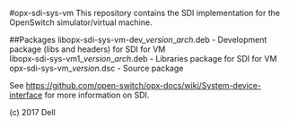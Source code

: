 #opx-sdi-sys-vm
This repository contains the SDI implementation for the OpenSwitch simulator/virtual machine.  
  
##Packages
libopx-sdi-sys-vm-dev\_*version*\_*arch*.deb - Development package (libs and headers) for SDI for VM  
libopx-sdi-sys-vm1\_*version*\_*arch*.deb  - Libraries package for SDI for VM  
opx-sdi-sys-vm\_*version*.dsc - Source package  
  
See https://github.com/open-switch/opx-docs/wiki/System-device-interface for more information on SDI.  
  
(c) 2017 Dell  
